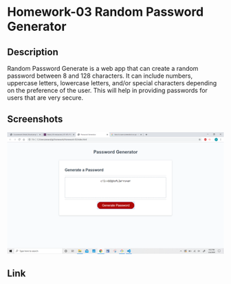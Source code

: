 # Homework-03 Random Password Generator

## Description
Random Password Generate is a web app that can create a random password between 8 and 128 characters. It can include numbers, uppercase letters, lowercase letters, and/or special characters depending on the preference of the user. This will help in providing passwords for users that are very secure. 

## Screenshots
![Random password generated by the web app](randomPasswordGen.png)

## Link
